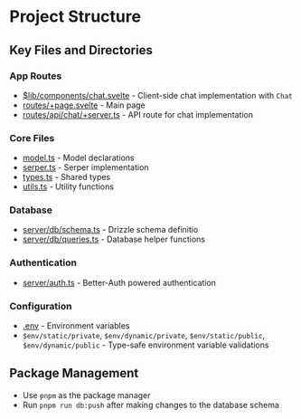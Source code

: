 # Project Structure

## Key Files and Directories

### App Routes

- [$lib/components/chat.svelte](/src/lib/components/chat.svelte) - Client-side chat implementation with `Chat`
- [routes/+page.svelte](/src/routes/+page.svelte) - Main page
- [routes/api/chat/+server.ts](/src/routes/api/chat/+server.ts) - API route for chat implementation

### Core Files

- [model.ts](/src/lib/model.ts) - Model declarations
- [serper.ts](/src/lib/serper.ts) - Serper implementation
- [types.ts](/src/lib/types.ts) - Shared types
- [utils.ts](/src/lib/utils.ts) - Utility functions

### Database

- [server/db/schema.ts](/src/lib/server/db/schema.ts) - Drizzle schema definitio
- [server/db/queries.ts](/src/lib/server/db/queries.ts) - Database helper functions

### Authentication

- [server/auth.ts](/src/lib/server/auth.ts) - Better-Auth powered authentication

### Configuration

- [.env](.env) - Environment variables
- `$env/static/private`, `$env/dynamic/private`, `$env/static/public`, `$env/dynamic/public` - Type-safe environment variable validations

## Package Management

- Use `pnpm` as the package manager
- Run `pnpm run db:push` after making changes to the database schema
